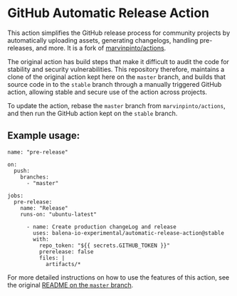 # GitHub Automatic Release Action

This action simplifies the GitHub release process for community projects by automatically uploading assets, generating changelogs, handling pre-releases, and more. It is a fork of [marvinpinto/actions](https://github.com/marvinpinto/actions).

The original action has build steps that make it difficult to audit the code for stability and security vulnerabilities. This repository therefore, maintains a clone of the original action kept here on the `master` branch, and builds that source code in to the `stable` branch through a manually triggered GitHub action, allowing stable and secure use of the action across projects.

To update the action, rebase the `master` branch from `marvinpinto/actions`, and then run the GitHub action kept on the `stable` branch.

## Example usage:

```
name: "pre-release"

on:
  push:
    branches:
      - "master"

jobs:
  pre-release:
    name: "Release"
    runs-on: "ubuntu-latest"

      - name: Create production changeLog and release
        uses: balena-io-experimental/automatic-release-action@stable
        with:
          repo_token: "${{ secrets.GITHUB_TOKEN }}"
          prerelease: false
          files: |
            artifacts/*
```

For more detailed instructions on how to use the features of this action, see the original [README on the `master` branch](https://github.com/balena-io-experimental/automatic-release-action/blob/master/packages/automatic-releases/README.md).
